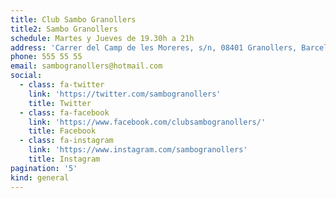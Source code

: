 ```yaml
---
title: Club Sambo Granollers
title2: Sambo Granollers
schedule: Martes y Jueves de 19.30h a 21h
address: 'Carrer del Camp de les Moreres, s/n, 08401 Granollers, Barcelona'
phone: 555 55 55
email: sambogranollers@hotmail.com
social:
  - class: fa-twitter
    link: 'https://twitter.com/sambogranollers'
    title: Twitter
  - class: fa-facebook
    link: 'https://www.facebook.com/clubsambogranollers/'
    title: Facebook
  - class: fa-instagram
    link: 'https://www.instagram.com/sambogranollers'
    title: Instagram
pagination: '5'
kind: general
---
```


